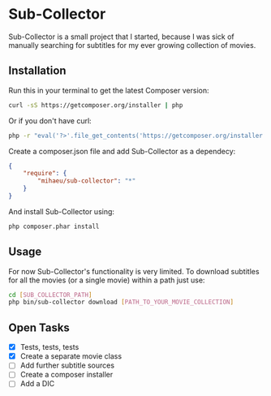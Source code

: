 
# Sub-Collector

Sub-Collector is a small project that I started, because I was sick of manually searching for subtitles for my ever growing collection of movies.

## Installation
Run this in your terminal to get the latest Composer version:

```sh
curl -sS https://getcomposer.org/installer | php
```

Or if you don't have curl:

```sh
php -r "eval('?>'.file_get_contents('https://getcomposer.org/installer'));"
```

Create a composer.json file and add Sub-Collector as a dependecy:

```json
{
    "require": {
        "mihaeu/sub-collector": "*"
    }
}
```

And install Sub-Collector using:

```sh
php composer.phar install
```

## Usage
For now Sub-Collector's functionality is very limited. To download subtitles for all the movies (or a single movie) within a path just use:

```sh
cd [SUB_COLLECTOR_PATH]
php bin/sub-collector download [PATH_TO_YOUR_MOVIE_COLLECTION]
```

## Open Tasks
- [x] Tests, tests, tests
- [x] Create a separate movie class
- [ ] Add further subtitle sources
- [ ] Create a composer installer
- [ ] Add a DIC
